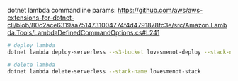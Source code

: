 dotnet lambda commandline params:
	https://github.com/aws/aws-extensions-for-dotnet-cli/blob/80c2ace6319aa7514731004774f4d4791878fc3e/src/Amazon.Lambda.Tools/LambdaDefinedCommandOptions.cs#L241

```bash
# deploy lambda
dotnet lambda deploy-serverless --s3-bucket lovesmenot-deploy --stack-name lovesmenot-stack --template-parameters "SteamWebApiKey=$env:STEAM_WEB_API_KEY"

# delete lambda
dotnet lambda delete-serverless --stack-name lovesmenot-stack
```